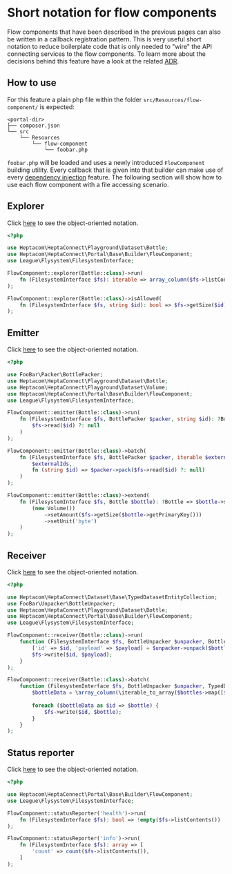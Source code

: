 # Short notation for flow components

Flow components that have been described in the previous pages can also be written in a callback registration pattern.
This is very useful short notation to reduce boilerplate code that is only needed to "wire" the API connecting services to the flow components.
To learn more about the decisions behind this feature have a look at the related [ADR](../adr/2021-06-17-flow-component-short-notation.md).


## How to use

For this feature a plain php file within the folder `src/Resources/flow-component/` is expected:

```
<portal-dir>
├── composer.json
└── src
    └── Resources
        └── flow-component
            └── foobar.php
```

`foobar.php` will be loaded and uses a newly introduced `FlowComponent` building utility.
Every callback that is given into that builder can make use of every [dependency injection](./dependency-injection.md) feature.
The following section will show how to use each flow component with a file accessing scenario. 


## Explorer

Click [here](./explorer.md) to see the object-oriented notation.

```php
<?php

use Heptacom\HeptaConnect\Playground\Dataset\Bottle;
use Heptacom\HeptaConnect\Portal\Base\Builder\FlowComponent;
use League\Flysystem\FilesystemInterface;

FlowComponent::explorer(Bottle::class)->run(
    fn (FilesystemInterface $fs): iterable => array_column($fs->listContents(), 'path')
);

FlowComponent::explorer(Bottle::class)->isAllowed(
    fn (FilesystemInterface $fs, string $id): bool => $fs->getSize($id) > 0
);
```


## Emitter

Click [here](./emitter.md) to see the object-oriented notation.

```php
<?php

use FooBar\Packer\BottlePacker;
use Heptacom\HeptaConnect\Playground\Dataset\Bottle;
use Heptacom\HeptaConnect\Playground\Dataset\Volume;
use Heptacom\HeptaConnect\Portal\Base\Builder\FlowComponent;
use League\Flysystem\FilesystemInterface;

FlowComponent::emitter(Bottle::class)->run(
    fn (FilesystemInterface $fs, BottlePacker $packer, string $id): ?Bottle => $packer->pack(
        $fs->read($id) ?: null
    )
);

FlowComponent::emitter(Bottle::class)->batch(
    fn (FilesystemInterface $fs, BottlePacker $packer, iterable $externalIds): iterable => \iterable_map(
        $externalIds,
        fn (string $id) => $packer->pack($fs->read($id) ?: null)        
    ) 
);

FlowComponent::emitter(Bottle::class)->extend(
    fn (FilesystemInterface $fs, Bottle $bottle): ?Bottle => $bottle->setCapacity(
        (new Volume())
            ->setAmount($fs->getSize($bottle->getPrimaryKey()))
            ->setUnit('byte')
    )
);
```


## Receiver

Click [here](./receiver.md) to see the object-oriented notation.

```php
<?php

use Heptacom\HeptaConnect\Dataset\Base\TypedDatasetEntityCollection;
use FooBar\Unpacker\BottleUnpacker;
use Heptacom\HeptaConnect\Playground\Dataset\Bottle;
use Heptacom\HeptaConnect\Portal\Base\Builder\FlowComponent;
use League\Flysystem\FilesystemInterface;

FlowComponent::receiver(Bottle::class)->run(
    function (FilesystemInterface $fs, BottleUnpacker $unpacker, Bottle $bottle): void {    
        ['id' => $id, 'payload' => $payload] = $unpacker->unpack($bottle);
        $fs->write($id, $payload);
    }
);

FlowComponent::receiver(Bottle::class)->batch(
    function (FilesystemInterface $fs, BottleUnpacker $unpacker, TypedDatasetEntityCollection $bottles): void {
        $bottleData = \array_column(\iterable_to_array($bottles->map([$unpacker, 'unpack'])), 'payload', 'id');
        
        foreach ($bottleData as $id => $bottle) {
            $fs->write($id, $bottle);
        }
    }
);
```


## Status reporter

Click [here](./status-reporting.md) to see the object-oriented notation.

```php
<?php

use Heptacom\HeptaConnect\Portal\Base\Builder\FlowComponent;
use League\Flysystem\FilesystemInterface;

FlowComponent::statusReporter('health')->run(
    fn (FilesystemInterface $fs): bool => !empty($fs->listContents())
);

FlowComponent::statusReporter('info')->run(
    fn (FilesystemInterface $fs): array => [
        'count' => count($fs->listContents()),
    ]
);
```
